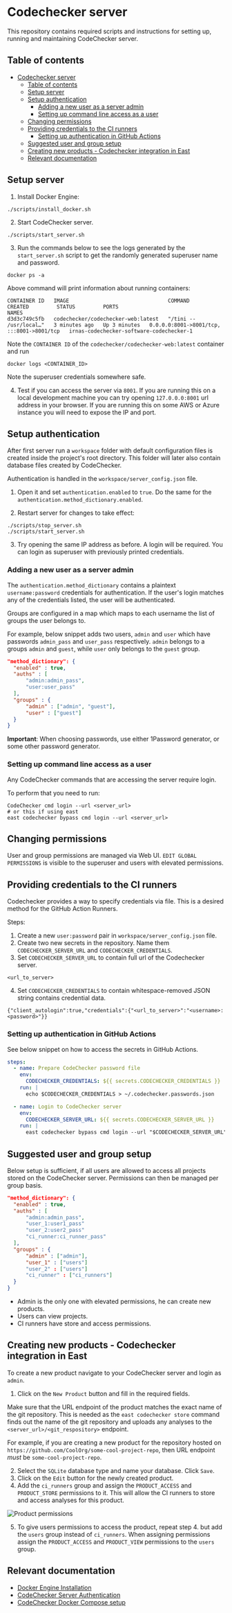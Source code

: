 # Codechecker server

This repository contains required scripts and instructions for setting up,
running and maintaining CodeChecker server.

## Table of contents

<!-- vim-markdown-toc GFM -->

- [Codechecker server](#codechecker-server)
  - [Table of contents](#table-of-contents)
  - [Setup server](#setup-server)
  - [Setup authentication](#setup-authentication)
    - [Adding a new user as a server admin](#adding-a-new-user-as-a-server-admin)
    - [Setting up command line access as a user](#setting-up-command-line-access-as-a-user)
  - [Changing permissions](#changing-permissions)
  - [Providing credentials to the CI runners](#providing-credentials-to-the-ci-runners)
    - [Setting up authentication in GitHub Actions](#setting-up-authentication-in-github-actions)
  - [Suggested user and group setup](#suggested-user-and-group-setup)
  - [Creating new products - Codechecker integration in East](#creating-new-products---codechecker-integration-in-east)
  - [Relevant documentation](#relevant-documentation)

<!-- vim-markdown-toc -->

## Setup server

1. Install Docker Engine:

```
./scripts/install_docker.sh
```

2. Start CodeChecker server.

```
./scripts/start_server.sh
```

3. Run the commands below to see the logs generated by the `start_server.sh` script to get the randomly generated superuser name and
   password.

```
docker ps -a
```

Above command will print information about running containers:

```
CONTAINER ID   IMAGE                                COMMAND                  CREATED         STATUS         PORTS                                       NAMES
d3d3c749c5fb   codechecker/codechecker-web:latest   "/tini -- /usr/local…"   3 minutes ago   Up 3 minutes   0.0.0.0:8001->8001/tcp, :::8001->8001/tcp   irnas-codechecker-software-codechecker-1
```

Note the `CONTAINER ID` of the `codechecker/codechecker-web:latest` container and run

```
docker logs <CONTAINER_ID>
```

Note the superuser credentials somewhere safe.

4. Test if you can access the server via `8001`. If you are running this on a
   local development machine you can try opening `127.0.0.0:8001` url address in
   your browser. If you are running this on some AWS or Azure instance you will
   need to expose the IP and port.

## Setup authentication

After first server run a `workspace` folder with default configuration files is
created inside the project's root directory. This folder will later also contain
database files created by CodeChecker.

Authentication is handled in the `workspace/server_config.json` file.

1. Open it and set `authentication.enabled` to `true`. Do the same for the
   `authentication.method_dictionary.enabled`.

2. Restart server for changes to take effect:

```
./scripts/stop_server.sh
./scripts/start_server.sh
```

3. Try opening the same IP address as before. A login will be required. You can
   login as superuser with previously printed credentials.

### Adding a new user as a server admin

The `authentication.method_dictionary` contains a plaintext `username:password`
credentials for authentication. If the user's login matches any of the
credentials listed, the user will be authenticated.

Groups are configured in a map which maps to each username the list of groups
the user belongs to.

For example, below snippet adds two users, `admin` and `user` which have
passwords `admin_pass` and `user_pass` respectively. `admin` belongs to a groups
`admin` and `guest`, while `user` only belongs to the `guest` group.

```json
"method_dictionary": {
  "enabled" : true,
  "auths" : [
      "admin:admin_pass",
      "user:user_pass"
  ],
  "groups" : {
      "admin" : ["admin", "guest"],
      "user" : ["guest"]
  }
}
```

**Important**: When choosing passwords, use either 1Password generator, or some
other password generator.

### Setting up command line access as a user

Any CodeChecker commands that are accessing the server require login.

To perform that you need to run:

```
CodeChecker cmd login --url <server_url>
# or this if using east
east codechecker bypass cmd login --url <server_url>
```

## Changing permissions

User and group permissions are managed via Web UI. `EDIT GLOBAL PERMISSIONS` is
visible to the superuser and users with elevated permissions.

## Providing credentials to the CI runners

Codechecker provides a way to specify credentials via file. This is a desired
method for the GitHub Action Runners.

Steps:

1. Create a new `user:password` pair in `workspace/server_config.json` file.
2. Create two new secrets in the repository. Name them `CODECHECKER_SERVER_URL`
   and `CODECHECKER_CREDENTIALS`.
3. Set `CODECHECKER_SERVER_URL` to contain full url of the Codechecker server.
```
<url_to_server>
```
4. Set `CODECHECKER_CREDENTIALS` to contain whitespace-removed JSON string
   contains credential data.

```
{"client_autologin":true,"credentials":{"<url_to_server>":"<username>:<password>"}}
```

### Setting up authentication in GitHub Actions

See below snippet on how to access the secrets in GitHub Actions.

```yaml
steps:
  - name: Prepare CodeChecker password file
    env:
      CODECHECKER_CREDENTIALS: ${{ secrets.CODECHECKER_CREDENTIALS }}
    run: |
      echo $CODECHECKER_CREDENTIALS > ~/.codechecker.passwords.json

  - name: Login to CodeChecker server
    env:
      CODECHECKER_SERVER_URL: ${{ secrets.CODECHECKER_SERVER_URL }}
    run: |
      east codechecker bypass cmd login --url "$CODECHECKER_SERVER_URL"
```

## Suggested user and group setup

Below setup is sufficient, if all users are allowed to access all projects
stored on the CodeChecker server. Permissions can then be managed per group
basis.

```json
"method_dictionary": {
  "enabled" : true,
  "auths" : [
      "admin:admin_pass",
      "user_1:user1_pass"
      "user_2:user2_pass"
      "ci_runner:ci_runner_pass"
  ],
  "groups" : {
      "admin" : ["admin"],
      "user_1" : ["users"]
      "user_2" : ["users"]
      "ci_runner" : ["ci_runners"]
  }
}
```

- Admin is the only one with elevated permissions, he can create new products.
- Users can view projects.
- CI runners have store and access permissions.

## Creating new products - Codechecker integration in East

To create a new product navigate to your CodeChecker server and login as `admin`. 

1. Click on the `New Product` button and fill in the required fields.

Make sure that the URL endpoint of the
product matches the exact name of the git repository. This is needed as the
`east codechecker store` command finds out the name of the git repository and
uploads any analyses to the `<server_url>/<git_respository>` endpoint.

For example, if you are creating a new product for the repository hosted on
`https://github.com/CoolOrg/some-cool-project-repo`, then URL endpoint _must_ be
`some-cool-project-repo`.

2. Select the `SQLite` database type and name your database. Click `Save`.
3. Click on the `Edit` button for the newly created product.
4. Add the `ci_runners` group and assign the `PRODUCT_ACCESS` and `PRODUCT_STORE` permissions to it. This will allow the CI runners to store and access analyses for this product.

![Product permissions](./images/product-group-permissions.png)

5. To give users permissions to access the product, repeat step 4. but add the `users` group instead of `ci_runners`. When assigning permissions assign the `PRODUCT_ACCESS` and `PRODUCT_VIEW` permissions to the `users` group.

## Relevant documentation

- [Docker Engine Installation](https://docs.docker.com/engine/install/ubuntu/#install-using-the-repository)
- [CodeChecker Server Authentication](https://codechecker.readthedocs.io/en/latest/web/authentication/)
- [CodeChecker Docker Compose setup](https://hub.docker.com/r/codechecker/codechecker-web)
